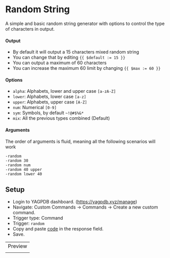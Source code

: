 # Random String
A simple and basic random string generator with options to control the type of characters in output.

#### Output
- By default it will output a 15 characters mixed random string
- You can change that by editing `{{ $default := 15 }}`
- You can output a maximum of 60 characters
- You can increase the maximum 60 limit by changing `{{ $max := 60 }}`

#### Options
- `alpha`: Alphabets, lower and upper case `[a-zA-Z]`
- `lower`: Alphabets, lower case `[a-z]`
- `upper`: Alphabets, upper case `[A-Z]`
- `num`: Numerical `[0-9]`
- `sym`: Symbols, by default `~!@#$%&*`
- `mix`: All the previous types combined (Default)

#### Arguments
The order of arguments is fluid, meaning all the following scenarios will work
```
-random
-random 30
-random num
-random 40 upper
-random lower 40
```

## Setup
- Login to YAGPDB dashboard. (https://yagpdb.xyz/manage)
- Navigate: Custom Commands -> Commands -> Create a new custom command.
- Trigger type: Command
- Trigger: `random`
- Copy and paste [code](https://raw.githubusercontent.com/Samillion/yagpdb-cc/main/Random%20String/randomstring.go) in the response field.
- Save.

<table>
 <tr>
    <td colspan="2">Preview</td>
 </tr>
 <tr>
    <td><img src="https://github.com/Samillion/yagpdb-cc/assets/17427046/27dd265d-7d44-4033-9c93-4638d2a9094b" alt=""></td>
    <td><img src="https://github.com/Samillion/yagpdb-cc/assets/17427046/1c46add3-8283-4ec7-84d6-38916ef6204f" alt=""></td>
 </tr>
</table>
